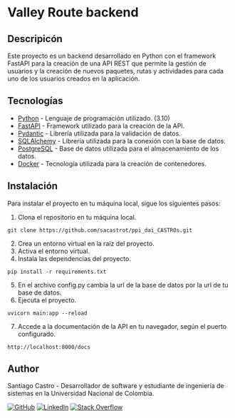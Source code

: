 # Valley Route backend

## Descripicón

Este proyecto es un backend desarrollado en Python con el framework FastAPI para la creación de una API REST que permite la gestión de usuarios y la creación de nuevos paquetes, rutas y actividades para cada uno de los usuarios creados en la aplicación. 

## Tecnologías

- [Python](https://www.python.org/) - Lenguaje de programación utilizado. (3.10)
- [FastAPI](https://fastapi.tiangolo.com/) - Framework utilizado para la creación de la API.
- [Pydantic](https://pydantic-docs.helpmanual.io/) - Librería utilizada para la validación de datos.
- [SQLAlchemy](https://www.sqlalchemy.org/) - Librería utilizada para la conexión con la base de datos.
- [PostgreSQL](https://www.postgresql.org/) - Base de datos utilizada para el almacenamiento de los datos.
- [Docker](https://www.docker.com/) - Tecnología utilizada para la creación de contenedores. 

## Instalación

Para instalar el proyecto en tu máquina local, sigue los siguientes pasos:

1. Clona el repositorio en tu máquina local.  
```
git clone https://github.com/sacastrot/ppi_dai_CASTROs.git
```
2. Crea un entorno virtual en la raíz del proyecto.
3. Activa el entorno virtual.
4. Instala las dependencias del proyecto.
```
pip install -r requirements.txt
```
5. En el archivo config.py cambia la url de la base de datos por la url de tu base de datos.
6. Ejecuta el proyecto.
```
uvicorn main:app --reload
```
7. Accede a la documentación de la API en tu navegador, según el puerto configurado.  
```
http://localhost:8000/docs
```

## Author

Santiago Castro - Desarrollador de software y estudiante de ingeniería de sistemas en la Universidad Nacional de Colombia.


[![GitHub](https://img.shields.io/badge/GitHub-Profile-blue?style=flat-square&logo=github)](https://github.com/sacastrot)
[![LinkedIn](https://img.shields.io/badge/LinkedIn-Profile-blue?style=flat-square&logo=linkedin)](www.linkedin.com/in/santiago-castro-tabares)
[![Stack Overflow](https://img.shields.io/badge/Stack%20Overflow-Profile-blue?style=flat-square&logo=stackoverflow)](https://stackoverflow.com/users/19891867/santiago)

